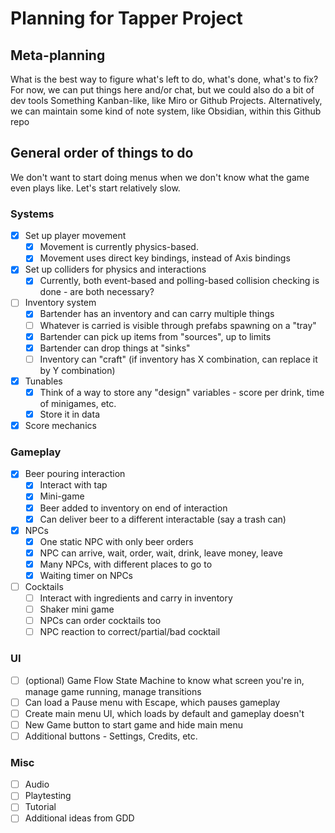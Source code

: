 # Planning for Tapper Project

## Meta-planning

What is the best way to figure what's left to do, what's done, what's to fix?
For now, we can put things here and/or chat, but we could also do a bit of dev tools
Something Kanban-like, like Miro or Github Projects.
Alternatively, we can maintain some kind of note system, like Obsidian, within this Github repo

## General order of things to do

We don't want to start doing menus when we don't know what the game even plays like. Let's start relatively slow.

### Systems
- [x] Set up player movement
	- [x] Movement is currently physics-based.
	- [x] Movement uses direct key bindings, instead of Axis bindings
- [x] Set up colliders for physics and interactions
	- [x] Currently, both event-based and polling-based collision checking is done - are both necessary?
- [ ] Inventory system
	- [x] Bartender has an inventory and can carry multiple things
	- [ ] Whatever is carried is visible through prefabs spawning on a "tray"
	- [x] Bartender can pick up items from "sources", up to limits
	- [x] Bartender can drop things at "sinks"
	- [ ] Inventory can "craft" (if inventory has X combination, can replace it by Y combination)
- [x] Tunables
	- [x] Think of a way to store any "design" variables - score per drink, time of minigames, etc.
	- [x] Store it in data
- [x] Score mechanics

### Gameplay
- [x] Beer pouring interaction
	- [x] Interact with tap
	- [x] Mini-game
	- [x] Beer added to inventory on end of interaction
	- [x] Can deliver beer to a different interactable (say a trash can)
- [x] NPCs
	- [x] One static NPC with only beer orders
	- [x] NPC can arrive, wait, order, wait, drink, leave money, leave
	- [x] Many NPCs, with different places to go to
	- [x] Waiting timer on NPCs
- [ ] Cocktails
	- [ ] Interact with ingredients and carry in inventory
	- [ ] Shaker mini game
	- [ ] NPCs can order cocktails too
	- [ ] NPC reaction to correct/partial/bad cocktail

### UI
- [ ] (optional) Game Flow State Machine to know what screen you're in, manage game running, manage transitions
- [ ] Can load a Pause menu with Escape, which pauses gameplay
- [ ] Create main menu UI, which loads by default and gameplay doesn't
- [ ] New Game button to start game and hide main menu
- [ ] Additional buttons - Settings, Credits, etc.

### Misc
- [ ] Audio
- [ ] Playtesting
- [ ] Tutorial
- [ ] Additional ideas from GDD